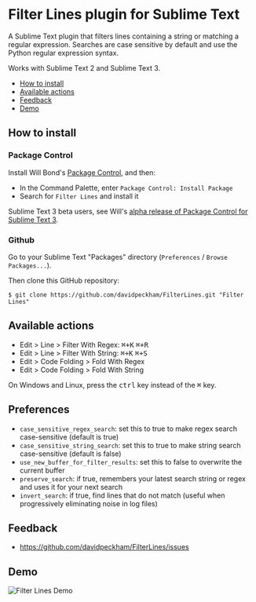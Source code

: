 # Filter Lines plugin for Sublime Text

A Sublime Text plugin that filters lines containing a string or matching a regular expression. Searches are case sensitive by default and use the Python regular expression syntax.

Works with Sublime Text 2 and Sublime Text 3.

* [How to install](#how-to-install)
* [Available actions](#available-actions)
* [Feedback](#feedback)
* [Demo](#demo)

## How to install ##

### Package Control ###

Install Will Bond's [Package Control](http://wbond.net/sublime_packages/package_control), and then:

* In the Command Palette, enter `Package Control: Install Package`
* Search for `Filter Lines` and install it

Sublime Text 3 beta users, see Will's [alpha release of Package Control for Sublime Text 3](http://wbond.net/sublime_packages/package_control/installation#ST3).

### Github ###

Go to your Sublime Text "Packages" directory (`Preferences` / `Browse Packages...`).

Then clone this GitHub repository:

    $ git clone https://github.com/davidpeckham/FilterLines.git "Filter Lines"

## Available actions ##

* Edit > Line > Filter With Regex:  <kbd>⌘+K</kbd> <kbd>⌘+R</kbd>
* Edit > Line > Filter With String:  <kbd>⌘+K</kbd> <kbd>⌘+S</kbd>
* Edit > Code Folding > Fold With Regex
* Edit > Code Folding > Fold With String

On Windows and Linux, press the <kbd>ctrl</kbd> key instead of the <kbd>⌘</kbd> key.

## Preferences ##

* `case_sensitive_regex_search`:  set this to true to make regex search case-sensitive (default is true)
* `case_sensitive_string_search`:  set this to true to make string search case-sensitive (default is false)
* `use_new_buffer_for_filter_results`:  set this to false to overwrite the current buffer
* `preserve_search`:  if true, remembers your latest search string or regex and uses it for your next search
* `invert_search`:  if true, find lines that do not match (useful when progressively eliminating noise in log files)

## Feedback ##

* https://github.com/davidpeckham/FilterLines/issues

## Demo ##

![Filter Lines Demo](https://dl.dropboxusercontent.com/u/44889921/filter_lines_demo.gif)
